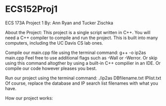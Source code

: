 # ECS152Proj1
ECS 173A Project 1
By: Ann Ryan and Tucker Zischka

About the Project:
This project is a single script written in C++.
You will need a C++ compiler to compile and run the project.
This is built into many computers, including the UC Davis CS lab ones.

Compile our main.cpp file using the terminal command:
  g++ -o ip2as main.cpp
Feel free to use additional flags such as -Wall or -Werror.
Or skip using this command altogther by using a built-in C++ compilier in an IDE.
Or compile our code however pleases you best.

Run our project using the terminal command:
  ./ip2as DBfilename.txt IPlist.txt
Of course, replace the database and IP search list filenames with what you have.

How our project works:
